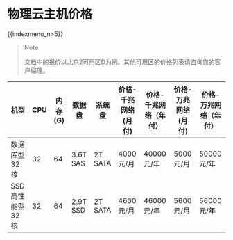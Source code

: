 # 物理云主机价格

{{indexmenu_n>5}}

> Note
> 
> 文档中的报价以北京2可用区D为例。其他可用区的价格列表请咨询您的客户经理。


| 机型         | CPU | 内存(G) | 数据盘      | 系统盘     | 价格-千兆网络(月付) | 价格-千兆网络（年付） | 价格-万兆网络(月付) | 价格-万兆网络（年付） |
| ---------- | --- | ----- | -------- | ------- | ----------- | ----------- | ----------- | ----------- |
| 数据库型32核    | 32  | 64    | 3.6T SAS | 2T SATA | 4000元/月     | 40000元/年    | 5000元/月     | 50000元/年    |
| SSD高性能型32核 | 32  | 64    | 2.9T SSD | 2T SATA | 4600元/月     | 46000元/年    | 5600元/月     | 56000元/年    |
